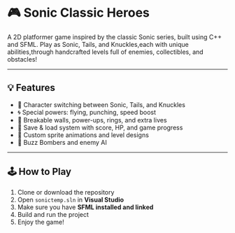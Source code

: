 # 🎮 Sonic Classic Heroes

A 2D platformer game inspired by the classic Sonic series, built using C++ and SFML. Play as Sonic, Tails, and Knuckles,each with unique abilities,through handcrafted levels full of enemies, collectibles, and obstacles!

---

## 💡 Features

- 🌟 Character switching between Sonic, Tails, and Knuckles
- 🌀 Special powers: flying, punching, speed boost
- 🧱 Breakable walls, power-ups, rings, and extra lives
- 💾 Save & load system with score, HP, and game progress
- 🎨 Custom sprite animations and level designs
- 👾 Buzz Bombers and enemy AI

---

## 🕹️ How to Play

1. Clone or download the repository
2. Open `sonictemp.sln` in **Visual Studio**
3. Make sure you have **SFML installed and linked**
4. Build and run the project
5. Enjoy the game!


